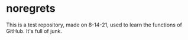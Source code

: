 # noregrets
This is a test repository, made on 8-14-21, used to learn the functions of GitHub. It's full of junk.
